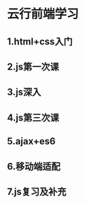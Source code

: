# 云行前端学习

## 1.html+css入门

## 2.js第一次课

## 3.js深入

## 4.js第三次课

## 5.ajax+es6

## 6.移动端适配

## 7.js复习及补充
